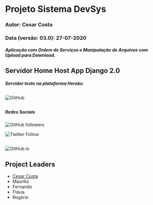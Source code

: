 # Projeto Sistema DevSys
### Autor: Cesar Costa
### Data (versão: 03.0): 27-07-2020
##### Aplicação com Ordem de Serviços e Manipulação de Arquivos com Upload para Download.
## Servidor Home Host App Django 2.0
##### Servidor teste na plataforma Heroku
##

![GitHub](https://img.shields.io/github/license/CesarAugusto88/sistemadevsys)

##

##### Redes Sociais

![GitHub followers](https://img.shields.io/github/followers/CesarAugusto88?%20Follow&style=social)

![Twitter Follow](https://img.shields.io/twitter/follow/cesaraugustodem?style=social)

##

![GitHub.io](https://img.shields.io/badge/Github.io-CesarAugusto88.io-red)

## Project Leaders

 - [Cesar Costa](https://github.com/cesaraugusto88)
 - Maurílio
 - Fernando
 - Flávia
 - Rogério
